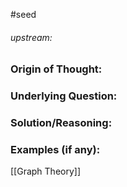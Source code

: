 #seed 
###### upstream: 

### Origin of Thought:


### Underlying Question: 


### Solution/Reasoning: 


### Examples (if any): 

[[Graph Theory]]